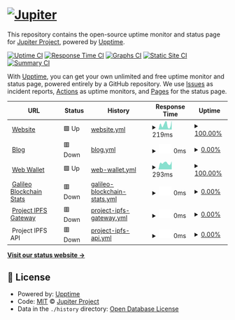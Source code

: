 # [![Jupiter](https://nodes.jup.io/img/brand/logo_letters.png)](https://jup.io)

This repository contains the open-source uptime monitor and status page for [Jupiter Project](https://jup.io), powered by [Upptime](https://github.com/upptime/upptime).

[![Uptime CI](https://github.com/jupiter-project/upptime/workflows/Uptime%20CI/badge.svg)](https://github.com/jupiter-project/upptime/actions?query=workflow%3A%22Uptime+CI%22)
[![Response Time CI](https://github.com/jupiter-project/upptime/workflows/Response%20Time%20CI/badge.svg)](https://github.com/jupiter-project/upptime/actions?query=workflow%3A%22Response+Time+CI%22)
[![Graphs CI](https://github.com/jupiter-project/upptime/workflows/Graphs%20CI/badge.svg)](https://github.com/jupiter-project/upptime/actions?query=workflow%3A%22Graphs+CI%22)
[![Static Site CI](https://github.com/jupiter-project/upptime/workflows/Static%20Site%20CI/badge.svg)](https://github.com/jupiter-project/upptime/actions?query=workflow%3A%22Static+Site+CI%22)
[![Summary CI](https://github.com/jupiter-project/upptime/workflows/Summary%20CI/badge.svg)](https://github.com/jupiter-project/upptime/actions?query=workflow%3A%22Summary+CI%22)

With [Upptime](https://upptime.js.org), you can get your own unlimited and free uptime monitor and status page, powered entirely by a GitHub repository. We use [Issues](https://github.com/jupiter-project/upptime/issues) as incident reports, [Actions](https://github.com/jupiter-project/upptime/actions) as uptime monitors, and [Pages](https://upptime.jup.io) for the status page.

<!--start: status pages-->
<!-- This summary is generated by Upptime (https://github.com/upptime/upptime) -->
<!-- Do not edit this manually, your changes will be overwritten -->
<!-- prettier-ignore -->
| URL | Status | History | Response Time | Uptime |
| --- | ------ | ------- | ------------- | ------ |
| <img alt="" src="https://icons.duckduckgo.com/ip3/jup.io.ico" height="13"> [Website](https://jup.io) | 🟩 Up | [website.yml](https://github.com/jupiter-project/upptime/commits/HEAD/history/website.yml) | <details><summary><img alt="Response time graph" src="./graphs/website/response-time-week.png" height="20"> 219ms</summary><br><a href="https://upptime.jup.io/history/website"><img alt="Response time 220" src="https://img.shields.io/endpoint?url=https%3A%2F%2Fraw.githubusercontent.com%2Fjupiter-project%2Fupptime%2FHEAD%2Fapi%2Fwebsite%2Fresponse-time.json"></a><br><a href="https://upptime.jup.io/history/website"><img alt="24-hour response time 269" src="https://img.shields.io/endpoint?url=https%3A%2F%2Fraw.githubusercontent.com%2Fjupiter-project%2Fupptime%2FHEAD%2Fapi%2Fwebsite%2Fresponse-time-day.json"></a><br><a href="https://upptime.jup.io/history/website"><img alt="7-day response time 219" src="https://img.shields.io/endpoint?url=https%3A%2F%2Fraw.githubusercontent.com%2Fjupiter-project%2Fupptime%2FHEAD%2Fapi%2Fwebsite%2Fresponse-time-week.json"></a><br><a href="https://upptime.jup.io/history/website"><img alt="30-day response time 251" src="https://img.shields.io/endpoint?url=https%3A%2F%2Fraw.githubusercontent.com%2Fjupiter-project%2Fupptime%2FHEAD%2Fapi%2Fwebsite%2Fresponse-time-month.json"></a><br><a href="https://upptime.jup.io/history/website"><img alt="1-year response time 217" src="https://img.shields.io/endpoint?url=https%3A%2F%2Fraw.githubusercontent.com%2Fjupiter-project%2Fupptime%2FHEAD%2Fapi%2Fwebsite%2Fresponse-time-year.json"></a></details> | <details><summary><a href="https://upptime.jup.io/history/website">100.00%</a></summary><a href="https://upptime.jup.io/history/website"><img alt="All-time uptime 99.81%" src="https://img.shields.io/endpoint?url=https%3A%2F%2Fraw.githubusercontent.com%2Fjupiter-project%2Fupptime%2FHEAD%2Fapi%2Fwebsite%2Fuptime.json"></a><br><a href="https://upptime.jup.io/history/website"><img alt="24-hour uptime 100.00%" src="https://img.shields.io/endpoint?url=https%3A%2F%2Fraw.githubusercontent.com%2Fjupiter-project%2Fupptime%2FHEAD%2Fapi%2Fwebsite%2Fuptime-day.json"></a><br><a href="https://upptime.jup.io/history/website"><img alt="7-day uptime 100.00%" src="https://img.shields.io/endpoint?url=https%3A%2F%2Fraw.githubusercontent.com%2Fjupiter-project%2Fupptime%2FHEAD%2Fapi%2Fwebsite%2Fuptime-week.json"></a><br><a href="https://upptime.jup.io/history/website"><img alt="30-day uptime 100.00%" src="https://img.shields.io/endpoint?url=https%3A%2F%2Fraw.githubusercontent.com%2Fjupiter-project%2Fupptime%2FHEAD%2Fapi%2Fwebsite%2Fuptime-month.json"></a><br><a href="https://upptime.jup.io/history/website"><img alt="1-year uptime 99.99%" src="https://img.shields.io/endpoint?url=https%3A%2F%2Fraw.githubusercontent.com%2Fjupiter-project%2Fupptime%2FHEAD%2Fapi%2Fwebsite%2Fuptime-year.json"></a></details>
| <img alt="" src="https://icons.duckduckgo.com/ip3/blog.jup.io.ico" height="13"> [Blog](https://blog.jup.io) | 🟥 Down | [blog.yml](https://github.com/jupiter-project/upptime/commits/HEAD/history/blog.yml) | <details><summary><img alt="Response time graph" src="./graphs/blog/response-time-week.png" height="20"> 0ms</summary><br><a href="https://upptime.jup.io/history/blog"><img alt="Response time 653" src="https://img.shields.io/endpoint?url=https%3A%2F%2Fraw.githubusercontent.com%2Fjupiter-project%2Fupptime%2FHEAD%2Fapi%2Fblog%2Fresponse-time.json"></a><br><a href="https://upptime.jup.io/history/blog"><img alt="24-hour response time 0" src="https://img.shields.io/endpoint?url=https%3A%2F%2Fraw.githubusercontent.com%2Fjupiter-project%2Fupptime%2FHEAD%2Fapi%2Fblog%2Fresponse-time-day.json"></a><br><a href="https://upptime.jup.io/history/blog"><img alt="7-day response time 0" src="https://img.shields.io/endpoint?url=https%3A%2F%2Fraw.githubusercontent.com%2Fjupiter-project%2Fupptime%2FHEAD%2Fapi%2Fblog%2Fresponse-time-week.json"></a><br><a href="https://upptime.jup.io/history/blog"><img alt="30-day response time 0" src="https://img.shields.io/endpoint?url=https%3A%2F%2Fraw.githubusercontent.com%2Fjupiter-project%2Fupptime%2FHEAD%2Fapi%2Fblog%2Fresponse-time-month.json"></a><br><a href="https://upptime.jup.io/history/blog"><img alt="1-year response time 0" src="https://img.shields.io/endpoint?url=https%3A%2F%2Fraw.githubusercontent.com%2Fjupiter-project%2Fupptime%2FHEAD%2Fapi%2Fblog%2Fresponse-time-year.json"></a></details> | <details><summary><a href="https://upptime.jup.io/history/blog">0.00%</a></summary><a href="https://upptime.jup.io/history/blog"><img alt="All-time uptime 57.21%" src="https://img.shields.io/endpoint?url=https%3A%2F%2Fraw.githubusercontent.com%2Fjupiter-project%2Fupptime%2FHEAD%2Fapi%2Fblog%2Fuptime.json"></a><br><a href="https://upptime.jup.io/history/blog"><img alt="24-hour uptime 0.00%" src="https://img.shields.io/endpoint?url=https%3A%2F%2Fraw.githubusercontent.com%2Fjupiter-project%2Fupptime%2FHEAD%2Fapi%2Fblog%2Fuptime-day.json"></a><br><a href="https://upptime.jup.io/history/blog"><img alt="7-day uptime 0.00%" src="https://img.shields.io/endpoint?url=https%3A%2F%2Fraw.githubusercontent.com%2Fjupiter-project%2Fupptime%2FHEAD%2Fapi%2Fblog%2Fuptime-week.json"></a><br><a href="https://upptime.jup.io/history/blog"><img alt="30-day uptime 1.38%" src="https://img.shields.io/endpoint?url=https%3A%2F%2Fraw.githubusercontent.com%2Fjupiter-project%2Fupptime%2FHEAD%2Fapi%2Fblog%2Fuptime-month.json"></a><br><a href="https://upptime.jup.io/history/blog"><img alt="1-year uptime 0.00%" src="https://img.shields.io/endpoint?url=https%3A%2F%2Fraw.githubusercontent.com%2Fjupiter-project%2Fupptime%2FHEAD%2Fapi%2Fblog%2Fuptime-year.json"></a></details>
| <img alt="" src="https://icons.duckduckgo.com/ip3/nodes.jup.io.ico" height="13"> [Web Wallet](https://nodes.jup.io) | 🟩 Up | [web-wallet.yml](https://github.com/jupiter-project/upptime/commits/HEAD/history/web-wallet.yml) | <details><summary><img alt="Response time graph" src="./graphs/web-wallet/response-time-week.png" height="20"> 293ms</summary><br><a href="https://upptime.jup.io/history/web-wallet"><img alt="Response time 447" src="https://img.shields.io/endpoint?url=https%3A%2F%2Fraw.githubusercontent.com%2Fjupiter-project%2Fupptime%2FHEAD%2Fapi%2Fweb-wallet%2Fresponse-time.json"></a><br><a href="https://upptime.jup.io/history/web-wallet"><img alt="24-hour response time 348" src="https://img.shields.io/endpoint?url=https%3A%2F%2Fraw.githubusercontent.com%2Fjupiter-project%2Fupptime%2FHEAD%2Fapi%2Fweb-wallet%2Fresponse-time-day.json"></a><br><a href="https://upptime.jup.io/history/web-wallet"><img alt="7-day response time 293" src="https://img.shields.io/endpoint?url=https%3A%2F%2Fraw.githubusercontent.com%2Fjupiter-project%2Fupptime%2FHEAD%2Fapi%2Fweb-wallet%2Fresponse-time-week.json"></a><br><a href="https://upptime.jup.io/history/web-wallet"><img alt="30-day response time 1544" src="https://img.shields.io/endpoint?url=https%3A%2F%2Fraw.githubusercontent.com%2Fjupiter-project%2Fupptime%2FHEAD%2Fapi%2Fweb-wallet%2Fresponse-time-month.json"></a><br><a href="https://upptime.jup.io/history/web-wallet"><img alt="1-year response time 525" src="https://img.shields.io/endpoint?url=https%3A%2F%2Fraw.githubusercontent.com%2Fjupiter-project%2Fupptime%2FHEAD%2Fapi%2Fweb-wallet%2Fresponse-time-year.json"></a></details> | <details><summary><a href="https://upptime.jup.io/history/web-wallet">100.00%</a></summary><a href="https://upptime.jup.io/history/web-wallet"><img alt="All-time uptime 98.33%" src="https://img.shields.io/endpoint?url=https%3A%2F%2Fraw.githubusercontent.com%2Fjupiter-project%2Fupptime%2FHEAD%2Fapi%2Fweb-wallet%2Fuptime.json"></a><br><a href="https://upptime.jup.io/history/web-wallet"><img alt="24-hour uptime 100.00%" src="https://img.shields.io/endpoint?url=https%3A%2F%2Fraw.githubusercontent.com%2Fjupiter-project%2Fupptime%2FHEAD%2Fapi%2Fweb-wallet%2Fuptime-day.json"></a><br><a href="https://upptime.jup.io/history/web-wallet"><img alt="7-day uptime 100.00%" src="https://img.shields.io/endpoint?url=https%3A%2F%2Fraw.githubusercontent.com%2Fjupiter-project%2Fupptime%2FHEAD%2Fapi%2Fweb-wallet%2Fuptime-week.json"></a><br><a href="https://upptime.jup.io/history/web-wallet"><img alt="30-day uptime 96.46%" src="https://img.shields.io/endpoint?url=https%3A%2F%2Fraw.githubusercontent.com%2Fjupiter-project%2Fupptime%2FHEAD%2Fapi%2Fweb-wallet%2Fuptime-month.json"></a><br><a href="https://upptime.jup.io/history/web-wallet"><img alt="1-year uptime 96.76%" src="https://img.shields.io/endpoint?url=https%3A%2F%2Fraw.githubusercontent.com%2Fjupiter-project%2Fupptime%2FHEAD%2Fapi%2Fweb-wallet%2Fuptime-year.json"></a></details>
| <img alt="" src="https://icons.duckduckgo.com/ip3/galileo.jup.io.ico" height="13"> [Galileo Blockchain Stats](https://galileo.jup.io) | 🟥 Down | [galileo-blockchain-stats.yml](https://github.com/jupiter-project/upptime/commits/HEAD/history/galileo-blockchain-stats.yml) | <details><summary><img alt="Response time graph" src="./graphs/galileo-blockchain-stats/response-time-week.png" height="20"> 0ms</summary><br><a href="https://upptime.jup.io/history/galileo-blockchain-stats"><img alt="Response time 285" src="https://img.shields.io/endpoint?url=https%3A%2F%2Fraw.githubusercontent.com%2Fjupiter-project%2Fupptime%2FHEAD%2Fapi%2Fgalileo-blockchain-stats%2Fresponse-time.json"></a><br><a href="https://upptime.jup.io/history/galileo-blockchain-stats"><img alt="24-hour response time 0" src="https://img.shields.io/endpoint?url=https%3A%2F%2Fraw.githubusercontent.com%2Fjupiter-project%2Fupptime%2FHEAD%2Fapi%2Fgalileo-blockchain-stats%2Fresponse-time-day.json"></a><br><a href="https://upptime.jup.io/history/galileo-blockchain-stats"><img alt="7-day response time 0" src="https://img.shields.io/endpoint?url=https%3A%2F%2Fraw.githubusercontent.com%2Fjupiter-project%2Fupptime%2FHEAD%2Fapi%2Fgalileo-blockchain-stats%2Fresponse-time-week.json"></a><br><a href="https://upptime.jup.io/history/galileo-blockchain-stats"><img alt="30-day response time 0" src="https://img.shields.io/endpoint?url=https%3A%2F%2Fraw.githubusercontent.com%2Fjupiter-project%2Fupptime%2FHEAD%2Fapi%2Fgalileo-blockchain-stats%2Fresponse-time-month.json"></a><br><a href="https://upptime.jup.io/history/galileo-blockchain-stats"><img alt="1-year response time 270" src="https://img.shields.io/endpoint?url=https%3A%2F%2Fraw.githubusercontent.com%2Fjupiter-project%2Fupptime%2FHEAD%2Fapi%2Fgalileo-blockchain-stats%2Fresponse-time-year.json"></a></details> | <details><summary><a href="https://upptime.jup.io/history/galileo-blockchain-stats">0.00%</a></summary><a href="https://upptime.jup.io/history/galileo-blockchain-stats"><img alt="All-time uptime 60.90%" src="https://img.shields.io/endpoint?url=https%3A%2F%2Fraw.githubusercontent.com%2Fjupiter-project%2Fupptime%2FHEAD%2Fapi%2Fgalileo-blockchain-stats%2Fuptime.json"></a><br><a href="https://upptime.jup.io/history/galileo-blockchain-stats"><img alt="24-hour uptime 0.00%" src="https://img.shields.io/endpoint?url=https%3A%2F%2Fraw.githubusercontent.com%2Fjupiter-project%2Fupptime%2FHEAD%2Fapi%2Fgalileo-blockchain-stats%2Fuptime-day.json"></a><br><a href="https://upptime.jup.io/history/galileo-blockchain-stats"><img alt="7-day uptime 0.00%" src="https://img.shields.io/endpoint?url=https%3A%2F%2Fraw.githubusercontent.com%2Fjupiter-project%2Fupptime%2FHEAD%2Fapi%2Fgalileo-blockchain-stats%2Fuptime-week.json"></a><br><a href="https://upptime.jup.io/history/galileo-blockchain-stats"><img alt="30-day uptime 1.38%" src="https://img.shields.io/endpoint?url=https%3A%2F%2Fraw.githubusercontent.com%2Fjupiter-project%2Fupptime%2FHEAD%2Fapi%2Fgalileo-blockchain-stats%2Fuptime-month.json"></a><br><a href="https://upptime.jup.io/history/galileo-blockchain-stats"><img alt="1-year uptime 0.71%" src="https://img.shields.io/endpoint?url=https%3A%2F%2Fraw.githubusercontent.com%2Fjupiter-project%2Fupptime%2FHEAD%2Fapi%2Fgalileo-blockchain-stats%2Fuptime-year.json"></a></details>
| <img alt="" src="https://icons.duckduckgo.com/ip3/gravity.jup.io.ico" height="13"> [Project IPFS Gateway](https://gravity.jup.io/ipfs/QmSxJqjPsnHUY9XNBYWVTWHiQuXUvapZtDEL2tBkBSSNsE?filename=Layer%201-AnimatedJup%20(1).mp4) | 🟥 Down | [project-ipfs-gateway.yml](https://github.com/jupiter-project/upptime/commits/HEAD/history/project-ipfs-gateway.yml) | <details><summary><img alt="Response time graph" src="./graphs/project-ipfs-gateway/response-time-week.png" height="20"> 0ms</summary><br><a href="https://upptime.jup.io/history/project-ipfs-gateway"><img alt="Response time 0" src="https://img.shields.io/endpoint?url=https%3A%2F%2Fraw.githubusercontent.com%2Fjupiter-project%2Fupptime%2FHEAD%2Fapi%2Fproject-ipfs-gateway%2Fresponse-time.json"></a><br><a href="https://upptime.jup.io/history/project-ipfs-gateway"><img alt="24-hour response time 0" src="https://img.shields.io/endpoint?url=https%3A%2F%2Fraw.githubusercontent.com%2Fjupiter-project%2Fupptime%2FHEAD%2Fapi%2Fproject-ipfs-gateway%2Fresponse-time-day.json"></a><br><a href="https://upptime.jup.io/history/project-ipfs-gateway"><img alt="7-day response time 0" src="https://img.shields.io/endpoint?url=https%3A%2F%2Fraw.githubusercontent.com%2Fjupiter-project%2Fupptime%2FHEAD%2Fapi%2Fproject-ipfs-gateway%2Fresponse-time-week.json"></a><br><a href="https://upptime.jup.io/history/project-ipfs-gateway"><img alt="30-day response time 0" src="https://img.shields.io/endpoint?url=https%3A%2F%2Fraw.githubusercontent.com%2Fjupiter-project%2Fupptime%2FHEAD%2Fapi%2Fproject-ipfs-gateway%2Fresponse-time-month.json"></a><br><a href="https://upptime.jup.io/history/project-ipfs-gateway"><img alt="1-year response time 0" src="https://img.shields.io/endpoint?url=https%3A%2F%2Fraw.githubusercontent.com%2Fjupiter-project%2Fupptime%2FHEAD%2Fapi%2Fproject-ipfs-gateway%2Fresponse-time-year.json"></a></details> | <details><summary><a href="https://upptime.jup.io/history/project-ipfs-gateway">0.00%</a></summary><a href="https://upptime.jup.io/history/project-ipfs-gateway"><img alt="All-time uptime 0.60%" src="https://img.shields.io/endpoint?url=https%3A%2F%2Fraw.githubusercontent.com%2Fjupiter-project%2Fupptime%2FHEAD%2Fapi%2Fproject-ipfs-gateway%2Fuptime.json"></a><br><a href="https://upptime.jup.io/history/project-ipfs-gateway"><img alt="24-hour uptime 0.00%" src="https://img.shields.io/endpoint?url=https%3A%2F%2Fraw.githubusercontent.com%2Fjupiter-project%2Fupptime%2FHEAD%2Fapi%2Fproject-ipfs-gateway%2Fuptime-day.json"></a><br><a href="https://upptime.jup.io/history/project-ipfs-gateway"><img alt="7-day uptime 0.00%" src="https://img.shields.io/endpoint?url=https%3A%2F%2Fraw.githubusercontent.com%2Fjupiter-project%2Fupptime%2FHEAD%2Fapi%2Fproject-ipfs-gateway%2Fuptime-week.json"></a><br><a href="https://upptime.jup.io/history/project-ipfs-gateway"><img alt="30-day uptime 1.38%" src="https://img.shields.io/endpoint?url=https%3A%2F%2Fraw.githubusercontent.com%2Fjupiter-project%2Fupptime%2FHEAD%2Fapi%2Fproject-ipfs-gateway%2Fuptime-month.json"></a><br><a href="https://upptime.jup.io/history/project-ipfs-gateway"><img alt="1-year uptime 0.00%" src="https://img.shields.io/endpoint?url=https%3A%2F%2Fraw.githubusercontent.com%2Fjupiter-project%2Fupptime%2FHEAD%2Fapi%2Fproject-ipfs-gateway%2Fuptime-year.json"></a></details>
| <img alt="" src="https://icons.duckduckgo.com/ip3/null.ico" height="13"> Project IPFS API | 🟥 Down | [project-ipfs-api.yml](https://github.com/jupiter-project/upptime/commits/HEAD/history/project-ipfs-api.yml) | <details><summary><img alt="Response time graph" src="./graphs/project-ipfs-api/response-time-week.png" height="20"> 0ms</summary><br><a href="https://upptime.jup.io/history/project-ipfs-api"><img alt="Response time 0" src="https://img.shields.io/endpoint?url=https%3A%2F%2Fraw.githubusercontent.com%2Fjupiter-project%2Fupptime%2FHEAD%2Fapi%2Fproject-ipfs-api%2Fresponse-time.json"></a><br><a href="https://upptime.jup.io/history/project-ipfs-api"><img alt="24-hour response time 0" src="https://img.shields.io/endpoint?url=https%3A%2F%2Fraw.githubusercontent.com%2Fjupiter-project%2Fupptime%2FHEAD%2Fapi%2Fproject-ipfs-api%2Fresponse-time-day.json"></a><br><a href="https://upptime.jup.io/history/project-ipfs-api"><img alt="7-day response time 0" src="https://img.shields.io/endpoint?url=https%3A%2F%2Fraw.githubusercontent.com%2Fjupiter-project%2Fupptime%2FHEAD%2Fapi%2Fproject-ipfs-api%2Fresponse-time-week.json"></a><br><a href="https://upptime.jup.io/history/project-ipfs-api"><img alt="30-day response time 0" src="https://img.shields.io/endpoint?url=https%3A%2F%2Fraw.githubusercontent.com%2Fjupiter-project%2Fupptime%2FHEAD%2Fapi%2Fproject-ipfs-api%2Fresponse-time-month.json"></a><br><a href="https://upptime.jup.io/history/project-ipfs-api"><img alt="1-year response time 0" src="https://img.shields.io/endpoint?url=https%3A%2F%2Fraw.githubusercontent.com%2Fjupiter-project%2Fupptime%2FHEAD%2Fapi%2Fproject-ipfs-api%2Fresponse-time-year.json"></a></details> | <details><summary><a href="https://upptime.jup.io/history/project-ipfs-api">0.00%</a></summary><a href="https://upptime.jup.io/history/project-ipfs-api"><img alt="All-time uptime 0.60%" src="https://img.shields.io/endpoint?url=https%3A%2F%2Fraw.githubusercontent.com%2Fjupiter-project%2Fupptime%2FHEAD%2Fapi%2Fproject-ipfs-api%2Fuptime.json"></a><br><a href="https://upptime.jup.io/history/project-ipfs-api"><img alt="24-hour uptime 0.00%" src="https://img.shields.io/endpoint?url=https%3A%2F%2Fraw.githubusercontent.com%2Fjupiter-project%2Fupptime%2FHEAD%2Fapi%2Fproject-ipfs-api%2Fuptime-day.json"></a><br><a href="https://upptime.jup.io/history/project-ipfs-api"><img alt="7-day uptime 0.00%" src="https://img.shields.io/endpoint?url=https%3A%2F%2Fraw.githubusercontent.com%2Fjupiter-project%2Fupptime%2FHEAD%2Fapi%2Fproject-ipfs-api%2Fuptime-week.json"></a><br><a href="https://upptime.jup.io/history/project-ipfs-api"><img alt="30-day uptime 1.38%" src="https://img.shields.io/endpoint?url=https%3A%2F%2Fraw.githubusercontent.com%2Fjupiter-project%2Fupptime%2FHEAD%2Fapi%2Fproject-ipfs-api%2Fuptime-month.json"></a><br><a href="https://upptime.jup.io/history/project-ipfs-api"><img alt="1-year uptime 0.00%" src="https://img.shields.io/endpoint?url=https%3A%2F%2Fraw.githubusercontent.com%2Fjupiter-project%2Fupptime%2FHEAD%2Fapi%2Fproject-ipfs-api%2Fuptime-year.json"></a></details>

<!--end: status pages-->

[**Visit our status website →**](https://upptime.jup.io)

## 📄 License

- Powered by: [Upptime](https://github.com/upptime/upptime)
- Code: [MIT](./LICENSE) © [Jupiter Project](https://jup.io)
- Data in the `./history` directory: [Open Database License](https://opendatacommons.org/licenses/odbl/1-0/)

